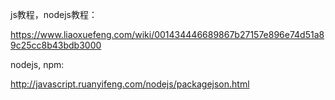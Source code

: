 js教程，nodejs教程：

https://www.liaoxuefeng.com/wiki/001434446689867b27157e896e74d51a89c25cc8b43bdb3000

nodejs, npm:

http://javascript.ruanyifeng.com/nodejs/packagejson.html

